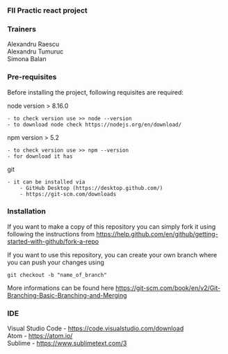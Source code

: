 ### FII Practic react project

### Trainers

Alexandru Raescu</br>
Alexandru Tumuruc</br>
Simona Balan

### Pre-requisites

Before installing the project, following requisites are required:

node version > 8.16.0

    - to check version use >> node --version
    - to download node check https://nodejs.org/en/download/
    
npm version > 5.2

    - to check version use >> npm --version
    - for download it has
    
git 

    - it can be installed via
        - GitHub Desktop (https://desktop.github.com/)
        - https://git-scm.com/downloads

### Installation

If you want to make a copy of this repository you can simply fork it using following the instructions from https://help.github.com/en/github/getting-started-with-github/fork-a-repo

If you want to use this repository, you can create your own branch where you can push your changes using</br>

    git checkout -b "name_of_branch"
More informations can be found here https://git-scm.com/book/en/v2/Git-Branching-Basic-Branching-and-Merging

### IDE

Visual Studio Code - https://code.visualstudio.com/download</br>
Atom - https://atom.io/</br>
Sublime - https://www.sublimetext.com/3
